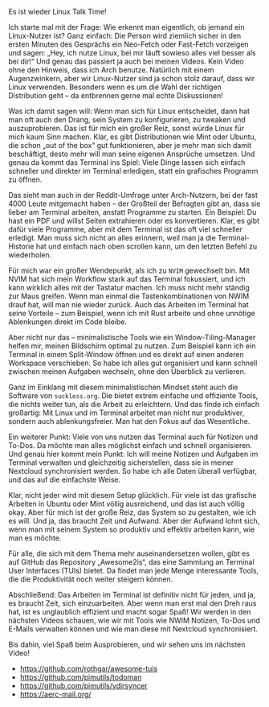 Es ist wieder Linux Talk Time!

Ich starte mal mit der Frage: Wie erkennt man eigentlich, ob jemand ein Linux-Nutzer ist? Ganz einfach: Die Person wird ziemlich sicher in den ersten Minuten des Gesprächs ein Neo-Fetch oder Fast-Fetch vorzeigen und sagen: „Hey, ich nutze Linux, bei mir läuft sowieso alles viel besser als bei dir!“ Und genau das passiert ja auch bei meinen Videos. Kein Video ohne den Hinweis, dass ich Arch benutze. Natürlich mit einem Augenzwinkern, aber wir Linux-Nutzer sind ja schon stolz darauf, dass wir Linux verwenden. Besonders wenn es um die Wahl der richtigen Distribution geht – da entbrennen gerne mal echte Diskussionen!

Was ich damit sagen will: Wenn man sich für Linux entscheidet, dann hat man oft auch den Drang, sein System zu konfigurieren, zu tweaken und auszuprobieren. Das ist für mich ein großer Reiz, sonst würde Linux für mich kaum Sinn machen. Klar, es gibt Distributionen wie Mint oder Ubuntu, die schon „out of the box“ gut funktionieren, aber je mehr man sich damit beschäftigt, desto mehr will man seine eigenen Ansprüche umsetzen. Und genau da kommt das Terminal ins Spiel: Viele Dinge lassen sich einfach schneller und direkter im Terminal erledigen, statt ein grafisches Programm zu öffnen.

Das sieht man auch in der Reddit-Umfrage unter Arch-Nutzern, bei der fast 4000 Leute mitgemacht haben – der Großteil der Befragten gibt an, dass sie lieber am Terminal arbeiten, anstatt Programme zu starten. Ein Beispiel: Du hast ein PDF und willst Seiten extrahieren oder es konvertieren. Klar, es gibt dafür viele Programme, aber mit dem Terminal ist das oft viel schneller erledigt. Man muss sich nicht an alles erinnern, weil man ja die Terminal-Historie hat und einfach nach oben scrollen kann, um den letzten Befehl zu wiederholen.

Für mich war ein großer Wendepunkt, als ich zu `NVIM` gewechselt bin. Mit NVIM hat sich mein Workflow stark auf das Terminal fokussiert, und ich kann wirklich alles mit der Tastatur machen. Ich muss nicht mehr ständig zur Maus greifen. Wenn man einmal die Tastenkombinationen von NWIM drauf hat, will man nie wieder zurück. Auch das Arbeiten im Terminal hat seine Vorteile – zum Beispiel, wenn ich mit Rust arbeite und ohne unnötige Ablenkungen direkt im Code bleibe.

Aber nicht nur das – minimalistische Tools wie ein Window-Tiling-Manager helfen mir, meinen Bildschirm optimal zu nutzen. Zum Beispiel kann ich ein Terminal in einem Split-Window öffnen und es direkt auf einen anderen Workspace verschieben. So habe ich alles gut organisiert und kann schnell zwischen meinen Aufgaben wechseln, ohne den Überblick zu verlieren.

Ganz im Einklang mit diesem minimalistischen Mindset steht auch die Software von `suckless.org`. Die bietet extrem einfache und effiziente Tools, die nichts weiter tun, als die Arbeit zu erleichtern. Und das finde ich einfach großartig: Mit Linux und im Terminal arbeitet man nicht nur produktiver, sondern auch ablenkungsfreier. Man hat den Fokus auf das Wesentliche.

Ein weiterer Punkt: Viele von uns nutzen das Terminal auch für Notizen und To-Dos. Da möchte man alles möglichst einfach und schnell organisieren. Und genau hier kommt mein Punkt: Ich will meine Notizen und Aufgaben im Terminal verwalten und gleichzeitig sicherstellen, dass sie in meiner Nextcloud synchronisiert werden. So habe ich alle Daten überall verfügbar, und das auf die einfachste Weise.

Klar, nicht jeder wird mit diesem Setup glücklich. Für viele ist das grafische Arbeiten in Ubuntu oder Mint völlig ausreichend, und das ist auch völlig okay. Aber für mich ist der große Reiz, das System so zu gestalten, wie ich es will. Und ja, das braucht Zeit und Aufwand. Aber der Aufwand lohnt sich, wenn man mit seinem System so produktiv und effektiv arbeiten kann, wie man es möchte.

Für alle, die sich mit dem Thema mehr auseinandersetzen wollen, gibt es auf GitHub das Repository „Awesome2is“, das eine Sammlung an Terminal User Interfaces (TUIs) bietet. Da findet man jede Menge interessante Tools, die die Produktivität noch weiter steigern können.

Abschließend: Das Arbeiten im Terminal ist definitiv nicht für jeden, und ja, es braucht Zeit, sich einzuarbeiten. Aber wenn man erst mal den Dreh raus hat, ist es unglaublich effizient und macht sogar Spaß! Wir werden in den nächsten Videos schauen, wie wir mit Tools wie NWIM Notizen, To-Dos und E-Mails verwalten können und wie man diese mit Nextcloud synchronisiert.

Bis dahin, viel Spaß beim Ausprobieren, und wir sehen uns im nächsten Video!

- https://github.com/rothgar/awesome-tuis
- https://github.com/pimutils/todoman
- https://github.com/pimutils/vdirsyncer
- https://aerc-mail.org/

